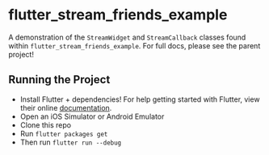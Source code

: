 # flutter_stream_friends_example

A demonstration of the `StreamWidget` and `StreamCallback` classes found within `flutter_stream_friends_example`. For full docs, please see the parent project!
 
## Running the Project 

  * Install Flutter + dependencies! For help getting started with Flutter, view their online
[documentation](http://flutter.io/).
  * Open an iOS Simulator or Android Emulator
  * Clone this repo
  * Run `flutter packages get`
  * Then run `flutter run --debug`
